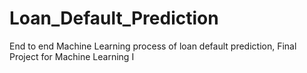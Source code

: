 # Loan_Default_Prediction
End to end Machine Learning process of loan default prediction, Final Project for Machine Learning I 
